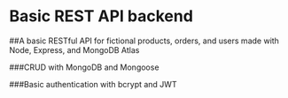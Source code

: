 # Basic REST API backend

##A basic RESTful API for fictional products, orders, and users made with Node, Express, and MongoDB Atlas

###CRUD with MongoDB and Mongoose

###Basic authentication with bcrypt and JWT
